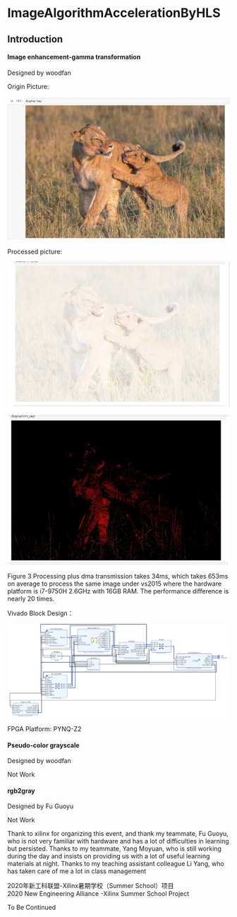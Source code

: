 # ImageAlgorithmAccelerationByHLS

## Introduction

#### Image enhancement-gamma transformation

Designed by woodfan

Origin Picture:

![](https://github.com/maxs-well/ImageAlgorithmAccelerationByHLS/blob/master/image/1.png)

Processed picture:

![](https://github.com/maxs-well/ImageAlgorithmAccelerationByHLS/blob/master/image/2.png)

![](https://github.com/maxs-well/ImageAlgorithmAccelerationByHLS/blob/master/image/3.png)

Figure 3 Processing plus dma transmission takes 34ms, which takes 653ms on average to process the same image under vs2015 where the hardware platform is i7-9750H 2.6GHz with 16GB RAM. The performance difference is nearly 20 times.



Vivado Block Design：

![](https://github.com/maxs-well/ImageAlgorithmAccelerationByHLS/blob/master/image/4.png)



FPGA Platform: PYNQ-Z2



#### Pseudo-color grayscale

Designed by woodfan

Not Work



#### rgb2gray

Designed by Fu Guoyu

Not Work



Thank to xilinx for organizing this event, and thank my teammate, Fu Guoyu, who is not very familiar with hardware and has a lot of difficulties in learning but persisted. Thanks to my teammate, Yang Moyuan, who is still working during the day and insists on providing us with a lot of useful learning materials at night. Thanks to my teaching assistant colleague Li Yang, who has taken care of me a lot in class management



2020年新工科联盟-Xilinx暑期学校（Summer School）项目 \
2020 New Engineering Alliance -Xilinx Summer School Project

To Be Continued
